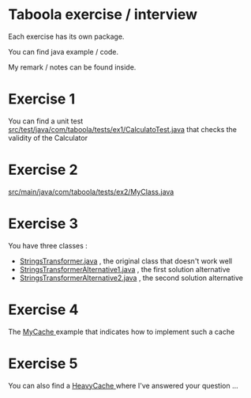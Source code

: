 Taboola exercise / interview
==============


Each exercise has its own package.

You can find java example / code.
 
My remark / notes can be found inside.

<h1>Exercise 1</h1>
You can find a unit test <a href="src/test/java/com/taboola/tests/ex1/CalculatoTest.java">src/test/java/com/taboola/tests/ex1/CalculatoTest.java</a>
that checks the validity of the Calculator 


<h1>Exercise 2</h1>
<a href="src/main/java/com/taboola/tests/ex2/MyClass.java"> src/main/java/com/taboola/tests/ex2/MyClass.java</a>  

<h1>Exercise 3</h1>
You have three classes : 
<ul>
<li> <a href="src/main/java/com/taboola/tests/ex3/StringsTransformer.java"> StringsTransformer.java</a> , the original class that doesn't work well </li>
 <li> <a href="src/main/java/com/taboola/tests/ex3/StringsTransformerAlternative1.java"> StringsTransformerAlternative1.java</a> , the first solution alternative</li>
 <li> <a href="src/main/java/com/taboola/tests/ex3/StringsTransformerAlternative2.java"> StringsTransformerAlternative2.java</a> , the second solution alternative </li>
</ul>

  <h1>Exercise 4</h1>

The <a href="src/main/java/com/taboola/tests/ex4/MyCache.java"> MyCache </a> example that indicates how to implement such a cache  


<h1>Exercise 5</h1>
You can also find a <a href="src/main/java/com/taboola/tests/ex5/HeavyCache.java"> HeavyCache  </a> where I've answered your question ... 